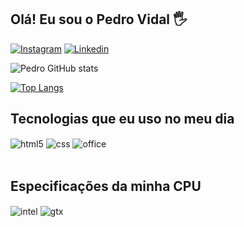 ## Olá! Eu sou o Pedro Vidal 🖐️

[![Instagram](https://img.shields.io/badge/Instagram-E4405F?style=for-the-badge&logo=instagram&logoColor=white)](https://instagram.com/sujeitoprogramador)
[![Linkedin](https://img.shields.io/badge/LinkedIn-0077B5?style=for-the-badge&logo=linkedin&logoColor=white)](https://www.linkedin.com/in/pedro-ramos-vidal-b4419a227/)

![Pedro GitHub stats](https://github-readme-stats.vercel.app/api?username=pedro-rvidal&show_icons=true&theme=dracula&count_private=true)

[![Top Langs](https://github-readme-stats.vercel.app/api/top-langs/?username=pedro-rvidal&layout=compact&langs_count=16&theme=dracula)](https://github.com/dracula/github-readme-stats)

## Tecnologias que eu uso no meu dia

<div style="display: inline_block">
  <img align="center" alt="html5" src="https://img.shields.io/badge/HTML5-E34F26?style=for-the-badge&logo=html5&logoColor=white" />
  <img align="center" alt="css" src="https://img.shields.io/badge/CSS3-1572B6?style=for-the-badge&logo=css3&logoColor=white" />
  <img align="center" alt="office" src="https://img.shields.io/badge/Microsoft_Office-D83B01?style=for-the-badge&logo=microsoft-office&logoColor=white" />
</div><br/>

## Especificações da minha CPU

<div style="display: inline_block">
  <img align="center" alt="intel" src="https://img.shields.io/badge/Intel-Core_i5_10th-0071C5?style=for-the-badge&logo=intel&logoColor=whit" />
  <img align="center" alt="gtx" src="https://img.shields.io/badge/NVIDIA-GTX1660-76B900?style=for-the-badge&logo=nvidia&logoColor=white" />
</div><br/>



